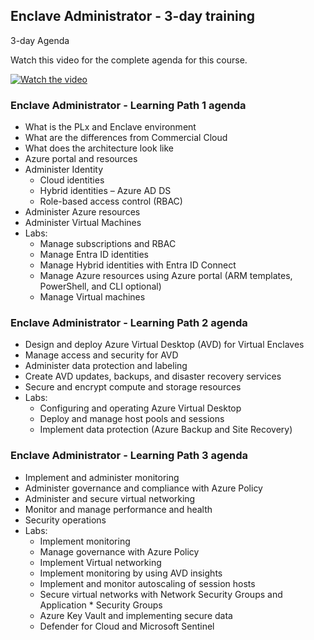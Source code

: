 
## Enclave Administrator - 3-day training

3-day Agenda

Watch this video for the complete agenda for this course.

[![Watch the video](https://img.youtube.com/vi/-r7VwoIitlg/hqdefault.jpg)](https://www.youtube.com/embed/-r7VwoIitlg)



### Enclave Administrator - Learning Path 1 agenda

* What is the PLx and Enclave environment
* What are the differences from Commercial Cloud
* What does the architecture look like
* Azure portal and resources
* Administer Identity
	* Cloud identities
	* Hybrid identities – Azure AD DS
	* Role-based access control (RBAC)
* Administer Azure resources
* Administer Virtual Machines
* Labs:
    * Manage subscriptions and RBAC
	* Manage Entra ID identities
	* Manage Hybrid identities with Entra ID Connect
	* Manage Azure resources using Azure portal (ARM templates, PowerShell, and CLI optional)
	* Manage Virtual machines
	

### Enclave Administrator - Learning Path 2 agenda

* Design and deploy Azure Virtual Desktop (AVD) for Virtual Enclaves
* Manage access and security for AVD
* Administer data protection and labeling
* Create AVD updates, backups, and disaster recovery services
* Secure and encrypt compute and storage resources
* Labs:
    * Configuring and operating Azure Virtual Desktop
    * Deploy and manage host pools and sessions
    * Implement data protection (Azure Backup and Site Recovery)


### Enclave Administrator - Learning Path 3 agenda

* Implement and administer monitoring
* Administer governance and compliance with Azure Policy
* Administer and secure virtual networking
* Monitor and manage performance and health
* Security operations
* Labs:
    * Implement monitoring
    * Manage governance with Azure Policy
    * Implement Virtual networking
    * Implement monitoring by using AVD insights
    * Implement and monitor autoscaling of session hosts
    * Secure virtual networks with Network Security Groups and Application * Security Groups
    * Azure Key Vault and implementing secure data
    * Defender for Cloud and Microsoft Sentinel
